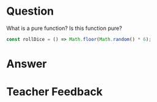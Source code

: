 # Question
What is a pure function? Is this function pure?

```js
const rollDice = () => Math.floor(Math.random() * 6);
```

# Answer


# Teacher Feedback